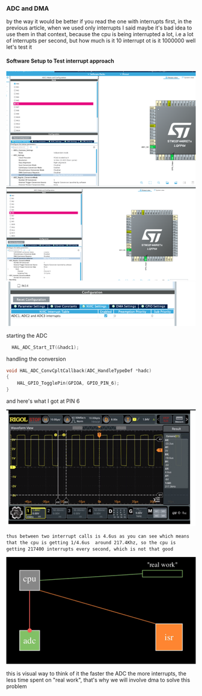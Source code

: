 ### ADC and DMA

by the way it would be better if you read the one with interrupts first, in the previous article, when
we used only interrupts I said maybe it's bad idea to use them in that context, because the cpu
is being interrupted a lot, i.e a lot of interrupts per second, but how much is it 10 interrupt ot is it 1000000
well let's test it

#### Software Setup to Test interrupt approach
![](./pics/3.png)
![](./pics/2.png)
![](./pics/4.png)

starting the ADC

```c
  HAL_ADC_Start_IT(&hadc1);
```

handling the conversion
```c
void HAL_ADC_ConvCpltCallback(ADC_HandleTypeDef *hadc)
{
	HAL_GPIO_TogglePin(GPIOA, GPIO_PIN_6);
}
```

and here's what I got at PIN 6

![](./pics/1.png)

``
thus between two interrupt calls is 4.6us as you can see which means that the cpu is getting
1/4.6us  around 217.4Khz, so the cpu is getting 217400 interrupts every second, which is not that
good
``

![](./pics/interrupts_adc.gif)

this is visual way to think of it the faster the ADC the more interrupts, the less time spent on
"real work", that's why we will involve dma to solve this problem